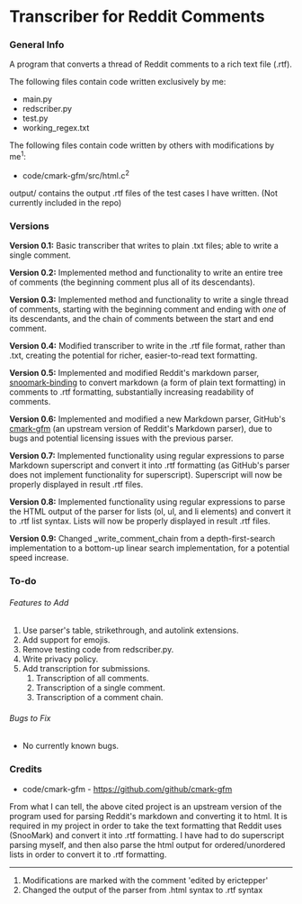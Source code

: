 # Transcriber for Reddit Comments
### General Info
A program that converts a thread of Reddit comments to a rich text file (.rtf). 

The following files contain code written exclusively by me:
- main.py
- redscriber.py
- test.py
- working_regex.txt

The following files contain code written by others with modifications by me<sup>1</sup>:
- code/cmark-gfm/src/html.c<sup>2</sup>

output/ contains the output .rtf files of the test cases I have written. (Not currently included in the repo)

### Versions
**Version 0.1:** Basic transcriber that writes to plain .txt files; able to write a single comment.

**Version 0.2:** Implemented method and functionality to write an entire tree of comments (the beginning comment plus 
all of its descendants).

**Version 0.3:** Implemented method and functionality to write a single thread of comments, starting with the beginning 
comment and ending with *one* of its descendants, and the chain of comments between the start and end comment. 


**Version 0.4:** Modified transcriber to write in the .rtf file format, rather than .txt, creating the potential for 
richer, easier-to-read text formatting. 

**Version 0.5:** Implemented and modified Reddit's markdown parser, 
[snoomark-binding](https://github.com/zeantsoi/snoomark-binding) to convert markdown (a form of plain text formatting) 
in comments to .rtf formatting, substantially increasing readability of comments.

**Version 0.6:** Implemented and modified a new Markdown parser, GitHub's 
[cmark-gfm](https://github.com/github/cmark-gfm) (an upstream version of Reddit's Markdown parser), due to bugs and 
potential licensing issues with the previous parser. 

**Version 0.7:** Implemented functionality using regular expressions to parse Markdown superscript and convert it into 
.rtf formatting (as GitHub's parser does not implement functionality for superscript). Superscript will now be properly 
displayed in result .rtf files. 

**Version 0.8:** Implemented functionality using regular expressions to parse the HTML output of the parser for lists 
(ol, ul, and li elements) and convert it to .rtf list syntax. Lists will now be properly displayed in result .rtf 
files. 

**Version 0.9:** Changed _write_comment_chain from a depth-first-search implementation to a bottom-up linear search 
implementation, for a potential speed increase. 

### To-do
###### Features to Add
1. Use parser's table, strikethrough, and autolink extensions. 
2. Add support for emojis. 
3. Remove testing code from redscriber.py.
4. Write privacy policy. 
5. Add transcription for submissions.
    1. Transcription of all comments.
    2. Transcription of a single comment.
    3. Transcription of a comment chain. 

###### Bugs to Fix
- No currently known bugs.

### Credits

- code/cmark-gfm - https://github.com/github/cmark-gfm

From what I can tell, the above cited project is an upstream version of the program used for parsing 
Reddit's markdown and converting it to html. It is required in my project in order to take the text formatting that 
Reddit uses (SnooMark) and convert it into .rtf formatting. I have had to do superscript parsing myself, and then also 
parse the html output for ordered/unordered lists in order to convert it to .rtf formatting. 

---

1. Modifications are marked with the comment 'edited by erictepper'
2. Changed the output of the parser from .html syntax to .rtf syntax